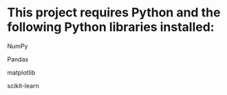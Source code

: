 # This project requires Python and the following Python libraries installed:
NumPy

Pandas

matplotlib

scikit-learn


